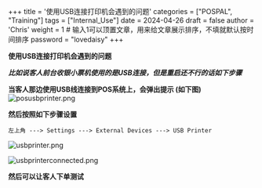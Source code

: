 +++
title = '使用USB连接打印机会遇到的问题'
categories = ["POSPAL", "Training"]
tags = ["Internal_Use"]
date = 2024-04-26
draft = false
author = 'Chris'
weight = 1 # 输入1可以顶置文章，用来给文章展示排序，不填就默认按时间排序
password = "lovedaisy"
+++

**使用USB连接打印机会遇到的问题**

***比如说客人前台收银小票机使用的是USB连接，但是重启还不行的话如下步骤***

**当客人那边使用USB线连接到POS系统上，会弹出提示 (如下图)**
![posusbprinter.png](/img/posusbprinter.png)

**然后按照如下步骤设置**
```dos
左上角 ---> Settings ---> External Devices ---> USB Printer
```
![usbprinter.png](/img/usbprinter.png)

![usbprinterconnected.png](/img/usbprinterconnected.png)

**然后可以让客人下单测试**

